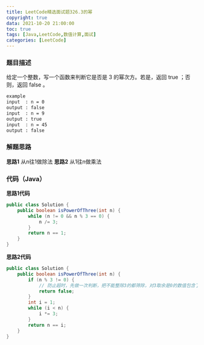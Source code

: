 ```yaml
---
title: LeetCode精选面试题326.3的幂
copyright: true
data: 2021-10-20 21:00:00
toc: true
tags: [Java,LeetCode,数值计算,面试]
categories: [LeetCode]
---
```

### 题目描述
给定一个整数，写一个函数来判断它是否是 3 的幂次方。若是，返回 true ；否则，返回 false 。
```bash
example
input  : n = 0
output : false
input  : n = 9
output : true
input  : n = 45
output : false
```
<!--more-->
### 解题思路
**思路1**
从n往1做除法
**思路2**
从1往n做乘法
### 代码（Java）
**思路1代码**
```java
public class Solution {
    public boolean isPowerOfThree(int n) {
        while (n != 0 && n % 3 == 0) {
            n /= 3;
        }
        return n == 1;
    }
}
```
**思路2代码**
```java
public class Solution {
    public boolean isPowerOfThree(int n) {
        if (n % 3 != 0) {
            // 防止超时，先做一次判断，把不能整除3的都筛除，对3取余是0的数值包含了3的幂次方
            return false;
        }
        int i = 1;
        while (i < n) {
            i *= 3;
        }
        return n == i;
    }
}
```